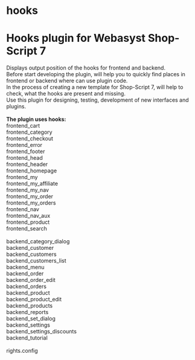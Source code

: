 # hooks
<h1>Hooks plugin for Webasyst Shop-Script 7</h1>
Displays output position of the hooks for frontend and backend.<br>
Before start developing the plugin, will help you to quickly find places in frontend or backend where can use plugin code.<br>
In the process of creating a new template for Shop-Script 7, will help to check, what the hooks are present and missing.<br>
Use this plugin for designing, testing, development of new interfaces and plugins.<br>
<br>
  <b>The plugin uses hooks:</b><br>
    frontend_cart<br>
    frontend_category<br>
    frontend_checkout<br>
    frontend_error<br>
    frontend_footer<br>
    frontend_head<br>
    frontend_header<br>
    frontend_homepage<br>
    frontend_my<br>
    frontend_my_affiliate<br>
    frontend_my_nav<br>
    frontend_my_order<br>
    frontend_my_orders<br>
    frontend_nav<br>
    frontend_nav_aux<br>
    frontend_product<br>
    frontend_search<br>
<br>
    backend_category_dialog<br>
    backend_customer<br>
    backend_customers<br>
    backend_customers_list<br>
    backend_menu<br>
    backend_order<br>
    backend_order_edit<br>
    backend_orders<br>
    backend_product<br>
    backend_product_edit<br>
    backend_products<br>
    backend_reports<br>
    backend_set_dialog<br>
    backend_settings<br>
    backend_settings_discounts<br>
    backend_tutorial<br>
<br>
rights.config<br>
